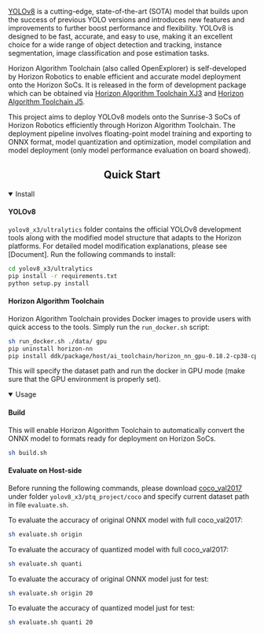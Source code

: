 [YOLOv8](https://github.com/ultralytics/ultralytics) is a cutting-edge, state-of-the-art (SOTA) model that builds upon the success of previous YOLO versions and introduces new features and improvements to further boost performance and flexibility. YOLOv8 is designed to be fast, accurate, and easy to use, making it an excellent choice for a wide range of object detection and tracking, instance segmentation, image classification and pose estimation tasks.<br>

Horizon Algorithm Toolchain (also called OpenExplorer) is self-developed by Horizon Robotics to enable efficient and accurate model deployment onto the Horizon SoCs. It is released in the form of development package which can be obtained via [Horizon Algorithm Toolchain XJ3](https://developer.horizon.cc/forumDetail/136488103547258769) and [Horizon Algorithm Toolchain J5](https://developer.horizon.cc/forumDetail/118363912788935318).<br>

This project aims to deploy YOLOv8 models onto the Sunrise-3 SoCs of Horizon Robotics efficiently through Horizon Algorithm Toolchain. The deployment pipeline involves floating-point model training and exporting to ONNX format, model quantization and optimization, model compilation and model deployment (only model performance evaluation on board showed).<br>

## <div align="center">Quick Start</div>

<details open>
<summary>Install</summary>

#### YOLOv8
`yolov8_x3/ultralytics` folder contains the official YOLOv8 development tools along with the modified model structure that adapts to the Horizon platforms. For detailed model modification explanations, please see [Document]. Run the following commands to install:
```bash
cd yolov8_x3/ultralytics
pip install -r requirements.txt
python setup.py install
```

#### Horizon Algorithm Toolchain
Horizon Algorithm Toolchain provides Docker images to provide users with quick access to the tools. Simply run the `run_docker.sh` script:
```bash
sh run_docker.sh ./data/ gpu
pip uninstall horizon-nn
pip install ddk/package/host/ai_toolchain/horizon_nn_gpu-0.18.2-cp38-cp38-linux_x86_64.whl
```
This will specify the dataset path and run the docker in GPU mode (make sure that the GPU environment is properly set).

</details>

<details open>
<summary>Usage</summary>

#### Build
This will enable Horizon Algorithm Toolchain to automatically convert the ONNX model to formats ready for deployment on Horizon SoCs.
```bash
sh build.sh
```

#### Evaluate on Host-side
Before running the following commands, please download [coco_val2017](https://cocodataset.org/) under folder `yolov8_x3/ptq_project/coco` and specify current dataset path in file `evaluate.sh`.

To evaluate the accuracy of original ONNX model with full coco_val2017:
```bash
sh evaluate.sh origin
```

To evaluate the accuracy of quantized model with full coco_val2017:
```bash
sh evaluate.sh quanti
```

To evaluate the accuracy of original ONNX model just for test:
```bash
sh evaluate.sh origin 20
```

To evaluate the accuracy of quantized model just for test:
```bash
sh evaluate.sh quanti 20
```

</details>


